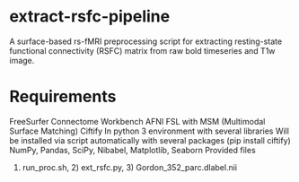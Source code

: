 # extract-rsfc-pipeline
A surface-based rs-fMRI preprocessing script for extracting resting-state functional connectivity (RSFC) matrix from raw bold timeseries and T1w image.

# Requirements
FreeSurfer
Connectome Workbench
AFNI
FSL with MSM (Multimodal Surface Matching)
Ciftify 
In python 3 environment with several libraries
Will be installed via script automatically with several packages (pip install ciftify)
NumPy, Pandas, SciPy, Nibabel, Matplotlib, Seaborn
Provided files
1) run_proc.sh, 2) ext_rsfc.py, 3) Gordon_352_parc.dlabel.nii
